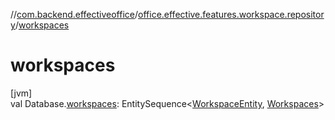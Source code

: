 //[com.backend.effectiveoffice](../../index.md)/[office.effective.features.workspace.repository](index.md)/[workspaces](workspaces.md)

# workspaces

[jvm]\
val Database.[workspaces](workspaces.md): EntitySequence&lt;[WorkspaceEntity](-workspace-entity/index.md), [Workspaces](-workspaces/index.md)&gt;

